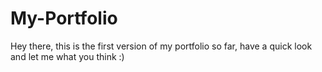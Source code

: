 # My-Portfolio
Hey there, this is the first version of my portfolio so far, have a quick look and let me what you think :)
